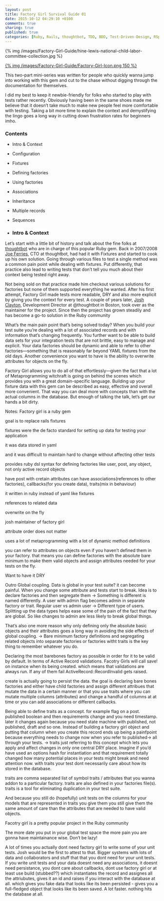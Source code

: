 ```yaml
---
layout: post
title: Factory Girl Survival Guide 01
date: 2015-10-12 04:29:10 +0100
comments: true
sharing: true
published: true 
categories: [Ruby, Rails, thoughtbot, TDD, BDD, Test-Driven-Design, RSpec, Factory Girl]
---
```


{% img /images/Factory-Girl-Guide/hine-lewis-national-child-labor-committee-collection.jpg %}

[{% img /images/Factory-Girl-Guide/Factory-Girl-Icon.png  150 %}](https://github.com/thoughtbot/factory_girl)

This two-part mini-series was written for people who quickly wanna jump into working with this gem and cut to the chase without digging through the documentation for themselves. 

I did my best to keep it newbie-friendly for folks who started to play with tests rather recently. Obviously having been in the same shoes made me believe that it doesn’t take much to make new people feel more comfortable with testing. Taking a bit more time to explain the context and demystifying the lingo goes a long way in cutting down frustration rates for beginners imho.

### Contents

+ Intro & Context
+ Configuration
+ Fixtures
+ Defining factories
+ Using factories
+ Associations
+ Inheritance
+ Multiple records
+ Sequences

+ ### Intro & Context

Let’s start with a little bit of history and talk about the fine folks at [thoughtbot](https://thoughtbot.com/) who are in charge of this popular Ruby gem. Back in 2007/2008 [Joe Ferries](https://github.com/jferris), CTO at thoughtbot, had had it with Fixtures and started to cook up his own solution. Going through various files to test a single method was a common pain point while dealing with fixtures. Put differently, that practice also lead to writing tests that don’t tell you much about their context being tested right away. 

Not being sold on that practice made him checkout various solutions for factories but none of them supported everything he wanted. After his first attempt, Factory Girl made tests more readable, DRY and also more explicit by giving you the context for every test. A couple of years later, [Josh Clayton](https://twitter.com/joshuaclayton), Development Director at @thoughtbot in Boston, took over as the maintainer for the project. Since then the project has grown steadily and has become a go-to solution in the Ruby community 

What’s the main pain point that’s being solved today? When you build your test suite you’re dealing with a lot of associated records and with information that’s changing frequently. You further want to be able to build data sets for your integration tests that are not brittle, easy to manage and explicit. Your data factories should be dynamic and able to refer to other factories—something that is reasonably far beyond YAML fixtures from the old days. Another convenience you want to have is the ability to overwrite attributes for objects on the fly.

Factory Girl allows you to do all of that effortlessly—given the fact that a lot of Metaprogramming witchraft is going on behind the scenes which provides you with a great domain-specific language. Building up your fixture data with this gem can be described as easy, effective and overall more convenient. That way you can deal more with concepts than with the actual columns in the database. But enough of talking the talk, let’s get our hands a bit dirty.



Notes:
Factory girl is a ruby gem

goal is to replace rails fixtures

fixtures were the de facto standard for setting up data for testing your application

it was data stored in yaml

and it was difficult to maintain
hard to change without affecting other tests

provides ruby dsl syntax for defining factories like user, post, any object, not only active record objects

have post with cretain attributes
can have associations(references to other factories), callbacks(for you create data), traits(mix in behaviour)

it written in ruby instead of yaml like fixtures

references to related data

overwrite on the fly

josh maintainer of factory girl

attribute order does not matter

uses a lot of metaprogramming with a lot of dynamic method definitions

you can refer to attributes on objects even if you haven’t defined them in your factory. that means you can define factories with the absolute bare minimum to make them valid objects and assign attributes needed for your tests on the fly.


Want to have it DRY

Outro
Global coupling. Data is global in your test suite? it can become painful. When you change some attribute and tests start to break. Idea is to declare factories and then segregate them -> Something is different is named differently. A user with admin flag becomes admin in separate factory or trait. Regular user vs admin user -> Different type of users. Splitting up the data types helps ease some of the pain of the fact that they are global. So like changes to admin are less likely to break global things. 

That’s also one more reason why only defining only the absolute basic objects and their attributes goes a long way in avoiding the side effects of global coupling. -> Bare minimum factory definitions and segregating related objects into separate factories or factories witht traits is the key thing to remember whatever you do. 

Declaring the most barebones factory as possible in order for it to be valid by default. In terms of Active Record validations. Facotry Girls will call save! on instance when its being created. which means that validations are always run. If any of them fail ActiveRecord::RecordInvalid gets raised. 

create is actually going to persist the data. the goal is declaring bare bones factories and either have child factories and assign different attribues that mutate the data in a certain manner or that you use traits where you can mutate multiple columns (attributes) and change a handful of columns at at time or you can add associations or different callbacks. 

Being able to define traits as a concept. for example flag on a post. published boolean and then requirements change and you need timestamp. later it changes again because you need state machine with published, not published, draft and so one. Instead of building a factory girl object and putting that column when you create this record ends up being a painfpoint because everything needs to change now when you refer to published-> all through your tests. -> traits just referring to this concept which lets you apply and affect changes in only one central DRY place. Imagine if you’d have used an options hash for instantiation and that requirement totally changed how many potential places in your tests might break and need attention now. with traits your test dont necessarily care about how its stored in the database. 

traits are comma separated list of symbol traits / attributes that you wanna addon to a particular factory. traits are also defined in your factories file(s). traits is a tool for eliminating duplication in your test suite. 

And because you still do (hopefully) unit tests on the columns  for your models that are represented in traits you give them you still give them the same amount of care than the attributes that are needed to have valid objects. 

Facotry girl is a pretty popular project in the Ruby community

The more date you put in your global test space the more pain you are gonna have maintainance wise. Don’t be lazy!

A lot of times you actually dont need factory girl to write some of your unit tests. Josh would be the first to attest to that. Bigger systems with lots of data and collaborators and stuff that that you dont need for your unit tests. If you write unit tests and your data doesnt need any associations, it doesnt need persistance, you dont care about callbacks, dont use factory girl or at least use build (stubbed??) which instantiates the record and assignes all the attriubutes, gives it an id and raises if you interact with the database at all.  which gives you fake data that looks like its been persisted - gives you a full-fledged object that looks like its been saved. A lot faster. nothing hits the database at all. 


